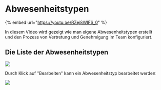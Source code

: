 # Abwesenheitstypen

{% embed url="https://youtu.be/RZej8WlFS_0" %}

In diesem Video wird gezeigt wie man eigene Abwesenheitstypen erstellt und den Prozess von Vertretung und Genehmigung im Team konfiguriert.



## Die Liste der Abwesenheitstypen

![](../../.gitbook/assets/bildschirmfoto-2021-04-16-um-14.59.14.png)

Durch Klick auf "Bearbeiten" kann ein Abwesenheitstyp bearbeitet werden:

![](../../.gitbook/assets/bildschirmfoto-2021-04-16-um-14.59.52.png)
